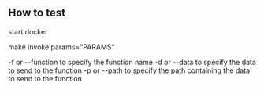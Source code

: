 ## How to test
start docker 

make invoke params="PARAMS"

-f or --function to specify the function name
-d or --data to specify the data to send to the function
-p or --path to specify the path containing the data to send to the function